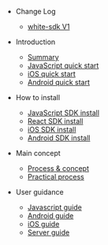 * Change Log

  * [white-sdk V1](/en-uk/v1/releaseNote.md)

* Introduction

  * [Summary](/en-uk/v1/introduction.md)
  * [JavaScript quick start](/en-uk/v1/js_quickstart.md)
  * [iOS quick start](/en-uk/v1/iOS_quickstart.md)
  * [Android quick start](/en-uk/v1/Android_quickstart.md)

* How to install

  * [JavaScript SDK install](/en-uk/v1/js_SDK_install.md)
  * [React SDK install](/en-uk/v1/react_SDK_intsall.md)
  * [iOS SDK install](/en-uk/v1/iOS_SDK_install.md)
  * [Android SDK install](/en-uk/v1/Android_SDK_install.md)

* Main concept

  * [Process & concept](/en-uk/v1/concept.md)
  * [Practical process](/en-uk/v1/process.md)

* User guidance

  * [Javascript guide](/en-uk/v1/js_detail_api.md)
  * [Android guide](/en-uk/v1/Android_detail_api.md)
  * [iOS guide](/en-uk/v1/iOS_detail_api.md)
  * [Server guide](/en-uk/v1/server_detail_api.md)

